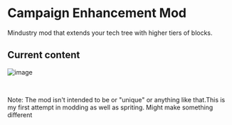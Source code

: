 # Campaign Enhancement Mod
Mindustry mod that extends your tech tree with higher tiers of blocks.

## Current content
![image](https://user-images.githubusercontent.com/85242532/180362395-df1a0a2e-5c31-4f6e-9f57-bed5a62a834d.png)













‎

Note: The mod isn't intended to be or "unique" or anything like that.This is my first attempt in modding as well as spriting. Might make something different

